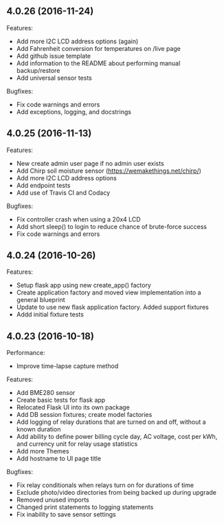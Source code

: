 ## 4.0.26 (2016-11-24)

Features:

  - Add more I2C LCD address options (again)
  - Add Fahrenheit conversion for temperatures on /live page
  - Add github issue template
  - Add information to the README about performing manual backup/restore
  - Add universal sensor tests

Bugfixes:

  - Fix code warnings and errors
  - Add exceptions, logging, and docstrings

## 4.0.25 (2016-11-13)

Features:

  - New create admin user page if no admin user exists
  - Add Chirp soil moisture sensor (https://wemakethings.net/chirp/)
  - Add more I2C LCD address options
  - Add endpoint tests
  - Add use of Travis CI and Codacy

Bugfixes:

  - Fix controller crash when using a 20x4 LCD
  - Add short sleep() to login to reduce chance of brute-force success
  - Fix code warnings and errors

## 4.0.24 (2016-10-26)

Features:

  - Setup flask app using new create_app() factory
  - Create application factory and moved view implementation into a general blueprint
  - Update to use new flask application factory. Added support fixtures
  - Addd initial fixture tests

## 4.0.23 (2016-10-18)

Performance:

  - Improve time-lapse capture method

Features:

  - Add BME280 sensor
  - Create basic tests for flask app
  - Relocated Flask UI into its own package
  - Add DB session fixtures; create model factories
  - Add logging of relay durations that are turned on and off, without a known duration
  - Add ability to define power billing cycle day, AC voltage, cost per kWh, and currency unit for relay usage statistics
  - Add more Themes
  - Add hostname to UI page title

Bugfixes:

  - Fix relay conditionals when relays turn on for durations of time
  - Exclude photo/video directories from being backed up during upgrade
  - Removed unused imports
  - Changed print statements to logging statements
  - Fix inability to save sensor settings
